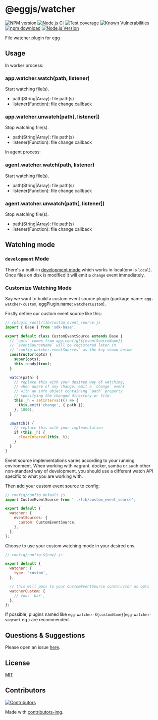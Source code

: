 # @eggjs/watcher

[![NPM version][npm-image]][npm-url]
[![Node.js CI](https://github.com/eggjs/egg-watcher/actions/workflows/nodejs.yml/badge.svg)](https://github.com/eggjs/egg-watcher/actions/workflows/nodejs.yml)
[![Test coverage][codecov-image]][codecov-url]
[![Known Vulnerabilities][snyk-image]][snyk-url]
[![npm download][download-image]][download-url]
[![Node.js Version](https://img.shields.io/node/v/@eggjs/schedule.svg?style=flat)](https://nodejs.org/en/download/)

[npm-image]: https://img.shields.io/npm/v/egg-watcher.svg?style=flat-square
[npm-url]: https://npmjs.org/package/egg-watcher
[codecov-image]: https://codecov.io/github/eggjs/egg-watcher/coverage.svg?branch=master
[codecov-url]: https://codecov.io/github/eggjs/egg-watcher?branch=master
[snyk-image]: https://snyk.io/test/npm/egg-watcher/badge.svg?style=flat-square
[snyk-url]: https://snyk.io/test/npm/egg-watcher
[download-image]: https://img.shields.io/npm/dm/egg-watcher.svg?style=flat-square
[download-url]: https://npmjs.org/package/egg-watcher

File watcher plugin for egg

## Usage

In worker process:

### app.watcher.watch(path, listener)

Start watching file(s).

- path(String|Array): file path(s)
- listener(Function): file change callback

### app.watcher.unwatch(path[, listener])

Stop watching file(s).

- path(String|Array): file path(s)
- listener(Function): file change callback

In agent process:

### agent.watcher.watch(path, listener)

Start watching file(s).

- path(String|Array): file path(s)
- listener(Function): file change callback

### agent.watcher.unwatch(path[, listener])

Stop watching file(s).

- path(String|Array): file path(s)
- listener(Function): file change callback

## Watching mode

### `development` Mode

There's a built-in [development mode](https://github.com/eggjs/egg-watcher/blob/master/src/lib/event-sources/development.ts) which works in local(env is `local`). Once files on disk is modified it will emit a `change` event immediately.

### Customize Watching Mode

Say we want to build a custom event source plugin (package name: `egg-watcher-custom`, eggPlugin.name: `watcherCustom`).

Firstly define our custom event source like this:

```ts
// {plugin_root}/lib/custom_event_source.js
import { Base } from 'sdk-base';

export default class CustomEventSource extends Base {
  // `opts` comes from app.config[${eventSourceName}]
  // `eventSourceName` will be registered later in
  // `config.watcher.eventSources` as the key shown below
  constructor(opts) {
    super(opts);
    this.ready(true);
  }

  watch(path) {
    // replace this with your desired way of watching,
    // when aware of any change, emit a `change` event
    // with an info object containing `path` property
    // specifying the changed directory or file.
    this._h = setInterval(() => {
      this.emit('change', { path });
    }, 1000);
  }

  unwatch() {
    // replace this with your implementation
    if (this._h) {
      clearInterval(this._h);
    }
  }
}
```

Event source implementations varies according to your running environment. When working with vagrant, docker, samba or such other non-standard way of development, you should use a different watch API specific to what you are working with.

Then add your custom event source to config:

```js
// config/config.default.js
import CustomEventSource from '../lib/custom_event_source';

export default {
  watcher: {
    eventSources: {
      custom: CustomEventSource,
    },
  },
};
```

Choose to use your custom watching mode in your desired env.

```js
// config/config.${env}.js

export default {
  watcher: {
    type: 'custom',
  },

  // this will pass to your CustomEventSource constructor as opts
  watcherCustom: {
    // foo: 'bar',
  },
};
```

If possible, plugins named like `egg-watcher-${customName}`(`egg-watcher-vagrant` eg.) are recommended.

## Questions & Suggestions

Please open an issue [here](https://github.com/eggjs/egg/issues).

## License

[MIT](LICENSE)

## Contributors

[![Contributors](https://contrib.rocks/image?repo=eggjs/egg-watcher)](https://github.com/eggjs/egg-watcher/graphs/contributors)

Made with [contributors-img](https://contrib.rocks).
